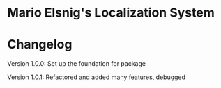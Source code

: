 # Mario Elsnig's Localization System

# Changelog
Version 1.0.0:
	Set up the foundation for package
	
Version 1.0.1:
	Refactored and added many features, debugged